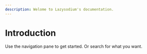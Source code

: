```yaml
---
description: Welome to Lazysodium's documentation.
---
```


# Introduction

Use the navigation pane to get started. Or search for what you want.

